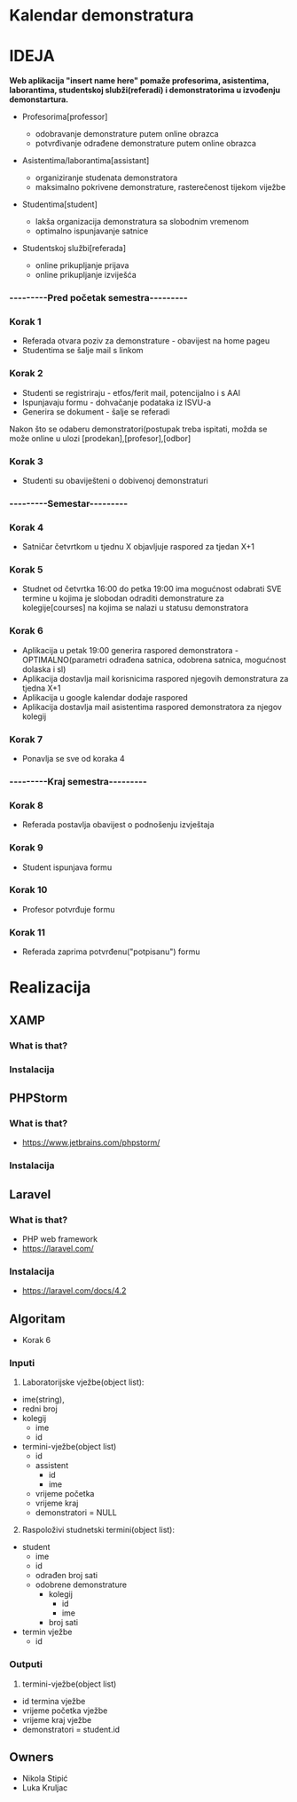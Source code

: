 # Kalendar demonstratura

# IDEJA

**Web aplikacija "insert name here" pomaže profesorima, asistentima, laborantima, studentskoj slubži(referadi) i demonstratorima u izvođenju demonstartura.**

* Profesorima[professor] 
    * odobravanje demonstrature putem online obrazca
    * potvrđivanje odrađene demonstrature putem online obrazca
                       
* Asistentima/laborantima[assistant] 
    * organiziranje studenata demonstratora
    * maksimalno pokrivene demonstrature, rasterečenost tijekom viježbe

* Studentima[student]
    * lakša organizacija demonstratura sa slobodnim vremenom
    * optimalno ispunjavanje satnice
                    
* Studentskoj službi[referada] 
    * online prikupljanje prijava
    * online prikupljanje izviješća
                            
### ---------Pred početak semestra---------
### Korak 1
  * Referada otvara poziv za demonstrature - obavijest na home pageu
  * Studentima se šalje mail s linkom
 
### Korak 2
  * Studenti se registriraju - etfos/ferit mail, potencijalno i s AAI
  * Ispunjavaju formu - dohvačanje podataka iz ISVU-a
  * Generira se dokument - šalje se referadi
  
Nakon što se odaberu demonstratori(postupak treba ispitati, možda se može online u ulozi [prodekan],[profesor],[odbor]
### Korak 3
* Studenti su obaviješteni o dobivenoj demonstraturi
  
### ---------Semestar---------
### Korak 4
* Satničar četvrtkom u tjednu X objavljuje raspored za tjedan X+1
###  Korak 5
*  Studnet od četvrtka  16:00 do petka 19:00 ima mogućnost odabrati SVE termine u kojima je slobodan odraditi demonstrature za kolegije[courses] na kojima se nalazi u statusu demonstratora
  
### Korak 6
*  Aplikacija u petak 19:00 generira raspored demonstratora - OPTIMALNO(parametri odrađena satnica, odobrena satnica, mogućnost dolaska i sl)
 * Aplikacija dostavlja mail korisnicima raspored njegovih demonstratura za tjedna X+1
 *  Aplikacija u google kalendar dodaje raspored
  * Aplikacija dostavlja mail asistentima raspored demonstratora za njegov kolegij
  
### Korak 7
 *  Ponavlja se sve od koraka 4
  
### ---------Kraj semestra---------
### Korak 8
  *  Referada postavlja obavijest o podnošenju izvještaja
   
### Korak 9
   * Student ispunjava formu
   
### Korak 10
  *  Profesor potvrđuje formu
   
### Korak 11
 *   Referada zaprima potvrđenu("potpisanu") formu
 
 # Realizacija
  
  ## XAMP
  ### What is that?
  ### Instalacija
  
  ## PHPStorm
  ### What is that?
  * https://www.jetbrains.com/phpstorm/
  ### Instalacija
   
  ## Laravel
  ### What is that?
  * PHP web framework 
  * https://laravel.com/
  ### Instalacija
  * https://laravel.com/docs/4.2
  
 
  ## Algoritam 
  * Korak 6
  
  ### Inputi
1) Laboratorijske vježbe(object list):
*   ime(string),
*   redni broj
*   kolegij
      *   ime
      *   id
*   termini-vježbe(object list)
      *   id
      *   assistent
          *    id
          *    ime
      *   vrijeme početka
      *   vrijeme kraj
      *   demonstratori = NULL
     
2) Raspoloživi studnetski termini(object list):
  *   student
        *   ime
        *   id
        *   odrađen broj sati
        *   odobrene demonstrature
            *   kolegij
                *   id
                *   ime
            *   broj sati
  *   termin vježbe
        *   id
        
   ### Outputi
1) termini-vježbe(object list)
*    id termina vježbe
*    vrijeme početka vježbe
*    vrijeme kraj vježbe
*    demonstratori = student.id
     
  ## Owners
* Nikola Stipić
* Luka Kruljac
  
